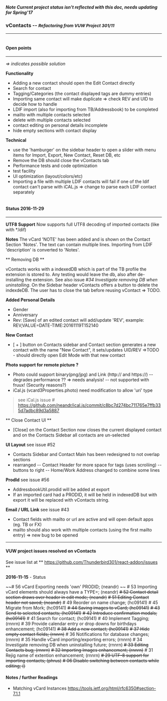 **_Note Current project status isn't reflected with this doc, needs updating for Spring'17_**


### vContacts -- <small>*Refactoring from VUW Project 301/11*</small>
---


#### <br/> Open points
----
*=> indicates possible solution*

**Functionality**

* Adding a new contact should open the Edit Contact directly
* Search for contact 
* Tagging/Categories (the contact displayed tags are dummy entries)
* Importing same contact will make duplicate 
=> check REV and UID to decide how to handle
* LDIF import (also  for importing from TB/Addressbook) to be completed
* mailto with multiple contacts selected
* delete with multiple contacts selected
* contact editing on personal details incomplete
* hide empty sections with contact display

**Technical**

* use the 'hamburger' on the sidebar header to open a slider with menu items for Import, Export, New Contact, Reset DB, etc
* Remove the DB should close the vContacts tab
* Performance tests and code optimization
* test facility
* UI optimization (layout/colors/etc)
* Importing a file with multiple LDIF contacts will fail if one of the ldif contact can't parse with iCAL.js
=> change to parse each LDIF contact separately 


#### <br/> Status 2016-11-29
----

**UTF8 Support**
Now supports full UTF8 decoding of imported contacts (like with *.ldif)

**Notes**
The vCard 'NOTE' has been added and is shown on the Contact Section 'Notes'. The text can contain multiple lines. Importing from LDIF 'description' is converted to 'Notes'.

** Removing DB ** 

vContacts works with a indexedDB which is part of the TB profile the extension is stored to. Any testing would leave the db, also after de-installing the extension. See also issue *#34  Investigate removing DB when uninstalling*. 
On the Sidebar header vContacts offers a button to delete the indexdeDB. The user has to close the tab before reusing vContact => TODO.

**Added Personal Details**

- Gender
- Anniversary
- Rev:  [Save] of an edited contact will add/update 'REV', example: REV;VALUE=DATE-TIME:20161119T152140
          
**New Contact**

- [ + ] button on Contacts sidebar and Contact section generates a new contact with the name "New Contact", it sets/updates UID/REV
=>TODO -  should directly open Edit Mode with that new contact

**Photo support for remote picture ?**

- Photo could support binary(png/jpg) and Link (http:// and https://)
-- degrades performance ??  => needs analysis!
-- not supported with fruux! (Security reasons?)
- iCal.js (vcard3Properties.photo) need modification to allow 'uri' type
> see iCal.js issue # 
> https://github.com/neandr/ical.js/commit/c8bc7d274bc711765e7ffb335d7adbc89d3a5887

** Close Contact UI **

- [Close] on the Contact Section now closes the current displayed contact and on the Contacts Sidebar all contacts are un-selected

**UI Layout** see issue #52

- Contacts Sidebar and Contact Main has been redesigned to not overlap sections 
- rearranged 
  -- Contact Header for more space for tags (uses scroliing)
  -- buttons to right
  -- Home/Work Address changed to combine some lines

**ProdId** see issue #56

- AddressbookUtil.prodid will be added at export 
- If an imported card had a PRODID, it will be held in indexedDB but with export it will be replaced with vContacts string.

**Email / URL Link** see issue #43

- Contact fields with mailto or url are active and will open default apps (eg. TB or FX)
- mailto should also work with multiple contacts (using the first mailto entry)  => new bug to be opened

---
#### VUW project issues resolved on vContacts
See issue list at ** https://github.com/Thunderbird301/react-addon/issues **

**2016-11-15**   - Status
 
~~\# 56  vCard Exporting needs 'own' PRODID; (neandr)  ~~
\# 53  Importing vCard elements should always have a TYPE=; (neandr)
~~\# 52  Contact detail section draws over header in edit mode; (neandr)~~
~~\# 51  Editing Contact header not saved; (neandr)~~
\# 49  Reorder on name change; (hc09141)
\# 45  Migrate from Mork; (hc09141)
~~\# 44   Saving images to vCard; (hc09141)~~
~~\# 43  Send to selected contacts; (hc09141)~~
~~\# 42  Introduce confirmation modals; (hc09141)~~
\# 41  Search for contact; (hc09141)
\# 40  Implement Tagging; (rnnrn)
\# 39  Provide calendar entry or drop downs for birthdays enhancement; (hc09141)
~~\# 38  Add a new contact; (hc09141)~~
~~\# 37  Hide empty contact fields; (rnnrn)~~
\# 36  Notifications for database changes; (rnnrn)
\# 35  Handle vCard importing/exporting errors; (rnnrn)
\# 34  Investigate removing DB when uninstalling future; (rnnrn)
~~\# 33  Editing Contacts bug; (rnnrn)~~
~~\# 32  Importing Images enhancement; (rnnrn)~~
\# 31  Rejig name of extention enhancement; (rnnrn)
~~\# 29  UTF-8 support for importing contacts; (phrus)~~
~~\# 06  Disable switching between contacts while editing; ()~~

#### Notes / further Readings

* Matching vCard Instances https://tools.ietf.org/html/rfc6350#section-7.1.1
